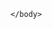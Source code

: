 <!DOCTYPE html>


<html>
    <head>
        <!---<meta http-equiv="refresh" content="0; URL=module2_solution\index.html" />--->
    </head>
    <body>
        
    </body>
</html>

